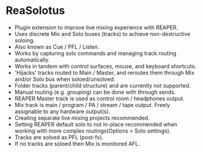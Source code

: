 # ReaSolotus
* Plugin extension to improve live mixing experience with REAPER.
* Uses discrete Mix and Solo buses (tracks) to achieve non-destructive soloing.
* Also known as Cue / PFL / Listen.
* Works by capturing solo commands and managing track routing automatically.
* Works in tandem with control surfaces, mouse, and keyboard shortcuts.
* 'Hijacks' tracks routed to Main / Master, and reroutes them through Mix and/or Solo bus when soloed/unsoloed.
* Folder tracks (parent/child structure) and are currently not supported.
* Manual routing (e.g. grouping) can be done with through sends.
* REAPER Master track is used as control room / headphones output.
* Mix track is main / program / PA / stream / tape output. Freely assignable to any hardware output(s).
* Creating separate live mixing projects recommended.
* Setting REAPER default solo to not in-place recommended when working with more complex routings(Options > Solo settings).
* Tracks are soloed as PFL (post-fx).
* If no tracks are soloed then Mix is monitored AFL. 